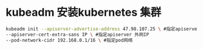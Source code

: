 # kubeadm 安装kubernetes 集群

```bash
kubeadm init --apiserver-advertise-address 47.98.107.25 \ #指定apiserver ip，一般为内网IP
--apiserver-cert-extra-sans IP \ #指定apiserver 外网IP
--pod-network-cidr 192.168.0.1/16 \ #指定pod网络
```
